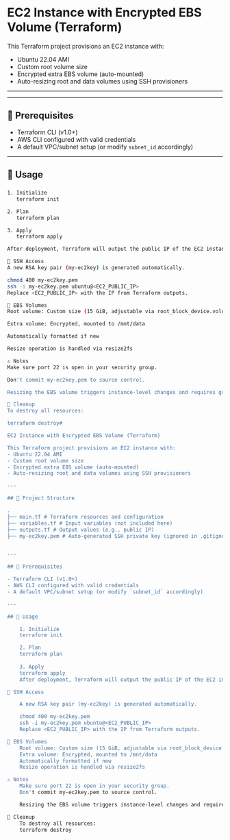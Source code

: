 # EC2 Instance with Encrypted EBS Volume (Terraform)

This Terraform project provisions an EC2 instance with:
- Ubuntu 22.04 AMI
- Custom root volume size
- Encrypted extra EBS volume (auto-mounted)
- Auto-resizing root and data volumes using SSH provisioners

---


---

## 🔧 Prerequisites

- Terraform CLI (v1.0+)
- AWS CLI configured with valid credentials
- A default VPC/subnet setup (or modify `subnet_id` accordingly)

---

## 🚀 Usage

### 

```bash
1. Initialize
   terraform init

2. Plan
   terraform plan

3. Apply
   terraform apply

After deployment, Terraform will output the public IP of the EC2 instance.

🔑 SSH Access
A new RSA key pair (my-ec2key) is generated automatically.

chmod 400 my-ec2key.pem
ssh -i my-ec2key.pem ubuntu@<EC2_PUBLIC_IP>
Replace <EC2_PUBLIC_IP> with the IP from Terraform outputs.

💽 EBS Volumes
Root volume: Custom size (15 GiB, adjustable via root_block_device.volume_size)

Extra volume: Encrypted, mounted to /mnt/data

Automatically formatted if new

Resize operation is handled via resize2fs

⚠️ Notes
Make sure port 22 is open in your security group.

Don't commit my-ec2key.pem to source control.

Resizing the EBS volume triggers instance-level changes and requires growpart and resize2fs.

🧹 Cleanup
To destroy all resources:

terraform destroy# 

EC2 Instance with Encrypted EBS Volume (Terraform)

This Terraform project provisions an EC2 instance with:
- Ubuntu 22.04 AMI
- Custom root volume size
- Encrypted extra EBS volume (auto-mounted)
- Auto-resizing root and data volumes using SSH provisioners

---

## 📁 Project Structure

.
├── main.tf # Terraform resources and configuration
├── variables.tf # Input variables (not included here)
├── outputs.tf # Output values (e.g., public IP)
├── my-ec2key.pem # Auto-generated SSH private key (ignored in .gitignore)


---

## 🔧 Prerequisites

- Terraform CLI (v1.0+)
- AWS CLI configured with valid credentials
- A default VPC/subnet setup (or modify `subnet_id` accordingly)

---

## 🚀 Usage

    1. Initialize
    terraform init

    2. Plan
    terraform plan
    
    3. Apply
    terraform apply
    After deployment, Terraform will output the public IP of the EC2 instance.

🔑 SSH Access

    A new RSA key pair (my-ec2key) is generated automatically.

    chmod 400 my-ec2key.pem
    ssh -i my-ec2key.pem ubuntu@<EC2_PUBLIC_IP>
    Replace <EC2_PUBLIC_IP> with the IP from Terraform outputs.

💽 EBS Volumes
    Root volume: Custom size (15 GiB, adjustable via root_block_device.volume_size)
    Extra volume: Encrypted, mounted to /mnt/data
    Automatically formatted if new
    Resize operation is handled via resize2fs

⚠️ Notes
    Make sure port 22 is open in your security group.
    Don't commit my-ec2key.pem to source control.

    Resizing the EBS volume triggers instance-level changes and requires growpart and resize2fs.

🧹 Cleanup
    To destroy all resources:
    terraform destroy